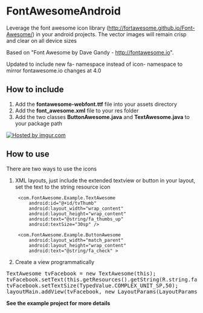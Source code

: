 FontAwesomeAndroid
==================

Leverage the font awesome icon library (http://fortawesome.github.io/Font-Awesome/) in your android projects. The vector images will remain crisp and clear on all device sizes 

Based on "Font Awesome by Dave Gandy - http://fontawesome.io".

Updated to include new fa- namespace instead of icon- namespace to mirror fontawesome.io changes at 4.0

How to include
----------
1. Add the <b>fontawesome-webfont.ttf</b> file into your assets directory
2. Add the <b>font_awesome.xml</b> file to your res folder
3. Add the two classes <b>ButtonAwesome.java</b> and <b>TextAwesome.java</b> to your package path

<a href="http://imgur.com/v2kAYHD"><img src="http://i.imgur.com/v2kAYHD.png?1" title="Hosted by imgur.com" /></a>

How to use
----------
There are two ways to use the icons 

1. XML layouts, just include the extended textview or button in your layout, set the text to the string resource icon
    
        <com.FontAwesome.Example.TextAwesome
            android:id="@+id/tvThumb"
            android:layout_width="wrap_content"
            android:layout_height="wrap_content"
            android:text="@string/fa_thumbs_up"
            android:textSize="30sp" />

        <com.FontAwesome.Example.ButtonAwesome
            android:layout_width="match_parent"
            android:layout_height="wrap_content"
            android:text="@string/fa_check" >

2. Create a view programmatically 

<pre>
TextAwesome tvFacebook = new TextAwesome(this);
tvFacebook.setText(this.getResources().getString(R.string.fa_facebook_square));
tvFacebook.setTextSize(TypedValue.COMPLEX_UNIT_SP,50);
layoutMain.addView(tvFacebook, new LayoutParams(LayoutParams.WRAP_CONTENT, LayoutParams.WRAP_CONTENT));
</pre>



<b>See the example project for more details</b>

